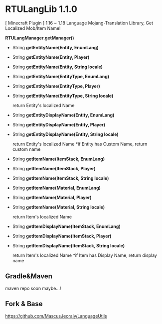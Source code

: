 # RTULangLib 1.1.0
[ Minecraft Plugin ] 1.16 ~ 1.18 Language Mojang-Translation Library, Get Localized Mob/Item Name!

**RTULangManager.getManager()**

- String **getEntityName(Entity, EnumLang)**
- String **getEntityName(Entity, Player)**
- String **getEntityName(Entity, String locale)**
- String **getEntityName(EntityType, EnumLang)**
- String **getEntityName(EntityType, Player)**
- String **getEntityName(EntityType, String locale)**

  return Entity's localized Name
  
- String **getEntityDisplayName(Entity, EnumLang)**
- String **getEntityDisplayName(Entity, Player)**
- String **getEntityDisplayName(Entity, String locale)**
  
  return Entity's localized Name
  *if Entity has Custom Name, return custom name

- String **getItemName(ItemStack, EnumLang)**
- String **getItemName(ItemStack, Player)**
- String **getItemName(ItemStack, String locale)**
- String **getItemName(Material, EnumLang)**
- String **getItemName(Material, Player)**
- String **getItemName(Material, String locale)**

  return Item's localized Name

- String **getItemDisplayName(ItemStack, EnumLang)**
- String **getItemDisplayName(ItemStack, Player)**
- String **getItemDisplayName(ItemStack, String locale)**

  return Item's localized Name
  *if Item has Display Name, return display name

## Gradle&Maven
maven repo soon maybe...!

## Fork & Base
https://github.com/MascusJeoraly/LanguageUtils
